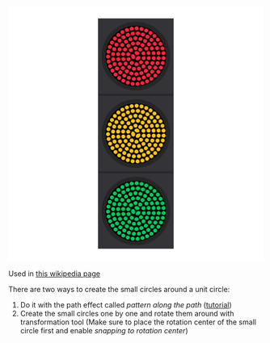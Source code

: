 ![The vector graphic](2-vectorized.svg)

Used in [this wikipedia page](https://fa.wikipedia.org/wiki/%DA%86%D8%B1%D8%A7%D8%BA_%D8%B1%D8%A7%D9%87%D9%86%D9%85%D8%A7%DB%8C%DB%8C)

There are two ways to create the small circles around a unit circle:
 1. Do it with the path effect called *pattern along the path* ([tutorial](https://www.youtube.com/watch?v=3jve45Z60iU))
 2. Create the small circles one by one and rotate them around with transformation tool
    (Make sure to place the rotation center of the small circle first and enable *snapping to rotation center*)
